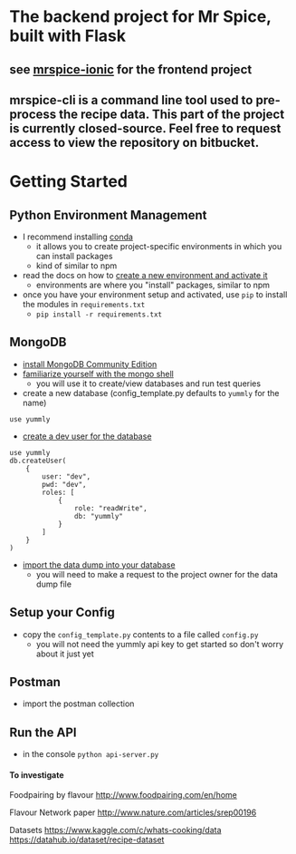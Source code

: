 # The backend project for Mr Spice, built with Flask
## see [mrspice-ionic](https://github.com/nigel-smk/mrspice-ionic) for the frontend project
## mrspice-cli is a command line tool used to pre-process the recipe data. This part of the project is currently closed-source. Feel free to request access to view the repository on bitbucket.


# Getting Started

## Python Environment Management
- I recommend installing [conda](https://conda.io/docs/user-guide/install/index.html)
    - it allows you to create project-specific environments in which you can install packages
    - kind of similar to npm
- read the docs on how to [create a new environment and activate it](https://conda.io/docs/user-guide/getting-started.html#managing-envs)
    - environments are where you "install" packages, similar to npm
- once you have your environment setup and activated, use `pip` to install the modules in `requirements.txt`
    - `pip install -r requirements.txt`

## MongoDB
- [install MongoDB Community Edition](https://docs.mongodb.com/manual/administration/install-community/)
- [familiarize yourself with the mongo shell](https://docs.mongodb.com/manual/mongo/#working-with-the-mongo-shell)
    - you will use it to create/view databases and run test queries
- create a new database (config_template.py defaults to `yummly` for the name)
```
use yummly
```
- [create a dev user for the database](https://docs.mongodb.com/manual/reference/method/db.createUser/#create-user-with-roles)
```
use yummly
db.createUser(
    {
        user: "dev",
        pwd: "dev",
        roles: [ 
            {
                role: "readWrite", 
                db: "yummly"
            }
        ]
    }
)
```
- [import the data dump into your database](https://docs.mongodb.com/manual/reference/program/mongorestore/#bin.mongorestore)
    - you will need to make a request to the project owner for the data dump file

## Setup your Config
- copy the `config_template.py` contents to a file called `config.py`
    - you will not need the yummly api key to get started so don't worry about it just yet

## Postman
- import the postman collection

## Run the API
- in the console
    `python api-server.py`


#### To investigate
Foodpairing by flavour
http://www.foodpairing.com/en/home

Flavour Network paper
http://www.nature.com/articles/srep00196

Datasets
https://www.kaggle.com/c/whats-cooking/data
https://datahub.io/dataset/recipe-dataset

